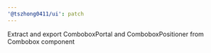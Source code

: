 ```yaml
---
'@tszhong0411/ui': patch
---
```


Extract and export ComboboxPortal and ComboboxPositioner from Combobox component
